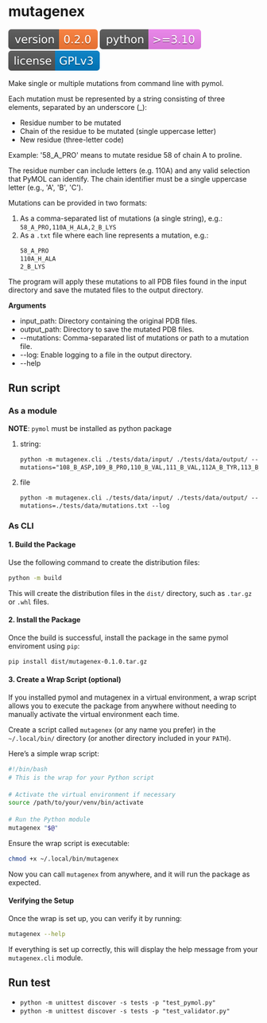 # mutagenex
[![Version](figures/version.svg)](https://github.com/biomodeling/mutagenex)
![Python Version](figures/python.svg)
[![License: GPL v3](figures/license.svg)](https://github.com/biomodeling/mutagenex/blob/master/LICENSE.md)

Make single or multiple mutations from command line with pymol.

Each mutation must be represented by a string consisting of three elements,
separated by an underscore (_):
- Residue number to be mutated
- Chain of the residue to be mutated (single uppercase letter)
- New residue (three-letter code)

Example: '58_A_PRO' means to mutate residue 58 of chain A to proline.

The residue number can include letters (e.g. 110A) and any valid selection that PyMOL can identify.
The chain identifier must be a single uppercase letter (e.g., 'A', 'B', 'C').

Mutations can be provided in two formats:
1. As a comma-separated list of mutations (a single string), e.g.: `58_A_PRO,110A_H_ALA,2_B_LYS`
2. As a `.txt` file where each line represents a mutation, e.g.:
    ```
    58_A_PRO
    110A_H_ALA
    2_B_LYS
    ```

The program will apply these mutations to all PDB files found in the input directory and save the mutated files to the output directory.

**Arguments**
* input_path: Directory containing the original PDB files.
* output_path: Directory to save the mutated PDB files.
* --mutations: Comma-separated list of mutations or path to a mutation file.
* --log: Enable logging to a file in the output directory.
* --help


## Run script

### As a module
**NOTE**: `pymol` must be installed as python package

1. string:
    ```
    python -m mutagenex.cli ./tests/data/input/ ./tests/data/output/ --mutations="108_B_ASP,109_B_PRO,110_B_VAL,111_B_VAL,112A_B_TYR,113_B_GLY,214_B_TRP"
    ```
2. file
    ```
    python -m mutagenex.cli ./tests/data/input/ ./tests/data/output/ --mutations=./tests/data/mutations.txt --log
    ```

### As CLI

#### 1. Build the Package

Use the following command to create the distribution files:

```bash
python -m build
```

This will create the distribution files in the `dist/` directory, such as `.tar.gz` or `.whl` files.

#### 2. Install the Package

Once the build is successful, install the package in the same pymol enviroment using `pip`:

```bash
pip install dist/mutagenex-0.1.0.tar.gz
```

#### 3. Create a Wrap Script (optional)

If you installed pymol and mutagenex in a virtual environment, a wrap script allows you to execute the package from anywhere without needing to manually activate the virtual environment each time.

Create a script called `mutagenex` (or any name you prefer) in the `~/.local/bin/` directory (or another directory included in your `PATH`).

Here’s a simple wrap script:

```bash
#!/bin/bash
# This is the wrap for your Python script

# Activate the virtual environment if necessary
source /path/to/your/venv/bin/activate

# Run the Python module
mutagenex "$@"
```

Ensure the wrap script is executable:

```bash
chmod +x ~/.local/bin/mutagenex
```

Now you can call `mutagenex` from anywhere, and it will run the package as expected.


#### Verifying the Setup  
Once the wrap is set up, you can verify it by running:

```bash
mutagenex --help
```

If everything is set up correctly, this will display the help message from your `mutagenex.cli` module.



## Run test
- ```python -m unittest discover -s tests -p "test_pymol.py"```
- ```python -m unittest discover -s tests -p "test_validator.py"```

